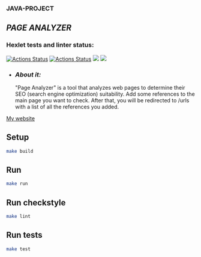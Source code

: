 ### JAVA-PROJECT
## ***PAGE ANALYZER***


### Hexlet tests and linter status:
[![Actions Status](https://github.com/markiMiracle/java-project-72/actions/workflows/hexlet-check.yml/badge.svg)](https://github.com/markiMiracle/java-project-72/actions)
[![Actions Status](https://github.com/markiMiracle/java-project-72/actions/workflows/tests.yml/badge.svg)](https://github.com/markiMiracle/java-project-72/actions)
<a href="https://codeclimate.com/github/markiMiracle/java-project-72/maintainability"><img src="https://api.codeclimate.com/v1/badges/a4ec8c08a65fe80f94e5/maintainability" /></a>
<a href="https://codeclimate.com/github/markiMiracle/java-project-72/test_coverage"><img src="https://api.codeclimate.com/v1/badges/a4ec8c08a65fe80f94e5/test_coverage" /></a>


- ### ***About it:***
  "Page Analyzer" is a tool that analyzes web pages to determine their SEO (search engine optimization) suitability.
  Add some references to the main page you want to check. After that, you will be redirected to /urls with a list of all the references you added.

[My website](https://java-project-72-1oky.onrender.com)


## Setup

```bash
make build
```

## Run

```bash
make run
```

## Run checkstyle

```bash
make lint
```

## Run tests

```bash
make test
```
